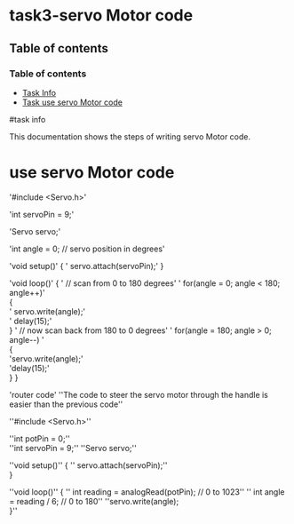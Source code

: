 # task3-servo Motor code

## Table of contents

### Table of contents

* [Task Info](#task-info)
* [Task use servo  Motor code](#task-use-servo-Motor-code)

#task info 


This documentation shows the steps of writing servo Motor code.

# use servo Motor code

'#include <Servo.h>'
 
'int servoPin = 9;'
 
'Servo servo;' 
 
'int angle = 0;   // servo position in degrees'
 
'void setup()'
{
'  servo.attach(servoPin);'
}
 
 
'void loop()'
{
' // scan from 0 to 180 degrees'
 ' for(angle = 0; angle < 180; angle++)'  
  {                                  
 ' servo.write(angle);'               
 ' delay(15);'                   
  }
 ' // now scan back from 180 to 0 degrees'
 ' for(angle = 180; angle > 0; angle--) '   
  {                                
    'servo.write(angle);'           
    'delay(15);'     
  }
}
 

'router code'
''The code to steer the servo motor through the handle is easier than the previous code''

''#include <Servo.h>''
 
''int potPin = 0;''  
''int servoPin = 9;''
''Servo servo;''
 
''void setup()''
{
 '' servo.attach(servoPin);''  
}
 
''void loop()''
{
 '' int reading = analogRead(potPin);     // 0 to 1023''
 '' int angle = reading / 6;              // 0 to 180''
  ''servo.write(angle);  
}''










